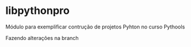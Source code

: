 # libpythonpro
Módulo para exemplificar contrução de projetos Pyhton no curso Pythools

Fazendo alterações na branch
